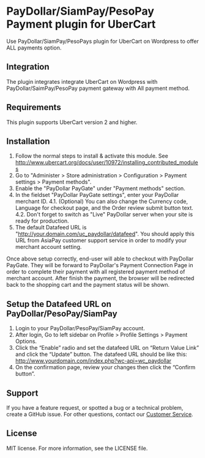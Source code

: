 # PayDollar/SiamPay/PesoPay Payment plugin for UberCart
Use PayDollar/SiamPay/PesoPays plugin for UberCart on Wordpress to offer ALL payments option.

## Integration
The plugin integrates integrate UberCart on Wordpress with PayDollar/SaimPay/PesoPay payment gateway with All payment method.

## Requirements
This plugin supports UberCart version 2 and higher.

## Installation
1. Follow the normal steps to install & activate this module.
   See http://www.ubercart.org/docs/user/10972/installing_contributed_modules
2. Go to "Administer > Store administration > Configuration > Payment settings > Payment methods".
3. Enable the "PayDollar PayGate" under "Payment methods" section.
4. In the fieldset "PayDollar PayGate settings", enter your PayDollar merchant ID.
  4.1. (Optional) You can also change the Currency code, Language for checkout page, and the Order review submit button text.
  4.2. Don't forget to switch as "Live" PayDollar server when your site is ready for production.
5. The default Datafeed URL is "http://your.domain.com/uc_paydollar/datafeed". You should apply this URL from AsiaPay customer support service in order to modify your merchant account setting.

Once above setup correctly, end-user will able to checkout with PayDollar PayGate. They will be forward to PayDollar's Payment Connection Page in order to complete their payment with all registered payment method of merchant account. After finish the payment, the browser will be redirected back to the shopping cart and the payment status will be shown.

## Setup the Datafeed URL on PayDollar/PesoPay/SiamPay
 1. Login to your PayDollar/PesoPay/SiamPay account.
 2. After login, Go to left sidebar on Profile > Profile Settings > Payment Options.
 3. Click the “Enable” radio and set the datafeed URL on “Return Value Link” and click the “Update” button. The datafeed URL should be like this: http://www.yourdomain.com/index.php?wc-api=wc_paydollar
 4. On the confirmation page, review your changes then click the “Confirm button”.

## Support
If you have a feature request, or spotted a bug or a technical problem, create a GitHub issue. For other questions, contact our [Customer Service](https://www.paydollar.com/en/contactus.html).

## License
MIT license. For more information, see the LICENSE file.

